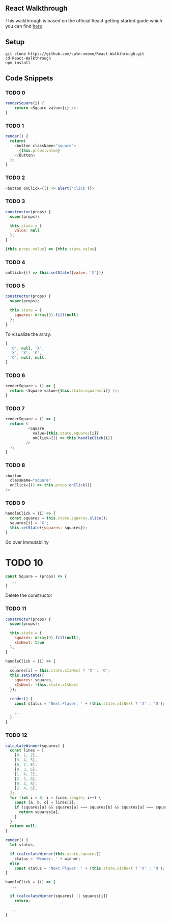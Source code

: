 ## React Walkthrough

This walkthrough is based on the official React getting started guide which you can find [here](https://reactjs.org/tutorial/tutorial.html)

## Setup

```
git clone https://github.com/cptn-neemo/React-Walkthrough.git
cd React-Walkthrough
npm install
```

## Code Snippets 

### TODO 0

```javascript
renderSquare(i) {
    return <Square value={i} />;
}
```

### TODO 1

```javascript
render() {
  return(
    <button className="square">
      {this.props.value}
    </button>
  );
}
```

### TODO 2

```javascript
<button onClick={() => alert('click')}>
```

### TODO 3

```javascript
constructor(props) {
  super(props);

  this.state = {
    value: null
  };
}

{this.props.value} => {this.state.value}
```

### TODO 4

```javascript
onClick={() => this.setState({value: 'X'})}
```

### TODO 5

```javascript
constructor(props) {
  super(props);

  this.state = {
    squares: Array(9).fill(null)
  };
}
```
To visualize the array: 
```javascript
[
  'O', null, 'X',
  'X', 'X', 'O',
  'O', null, null,
]
```

### TODO 6

```javascript
renderSquare = () => {
  return <Square value={this.state.squares[i]} />;
}
```

### TODO 7

```javascript
renderSquare = () => {
  return (
          <Square
            value={this.state.squares[i]}
            onClick={() => this.handleClick(i)}
         />
  );
}
```

### TODO 8

```javascript
<button
  className="square"
  onClick={() => this.props.onClick()}
/>
```

### TODO 9

```javascript
handleClick = (i) => {
  const squares = this.state.squares.slice();
  squares[i] = 'X';
  this.setState({squares: squares});
}
```

Go over immutability

# TODO 10

```javascript
const Square = (props) => {
  ...
}
```
Delete the constructor

### TODO 11

```javascript
constructor(props) {
  super(props);

  this.state = {
    squares: Array(9).fill(null),
    xIsNext: true
  };
}

handleClick = (i) => {
  ...
  squares[i] = this.state.xIsNext ? 'X' : 'O';
  this.setState({
    squares: squares,
    xIsNext: !this.state.xIsNext
  });

  render() {
    const status = 'Next Player: ' + (this.state.xIsNext ? 'X' : 'O');

    ...
  }
}
```

### TODO 12

```javascript
calculateWinner(squares) {
  const lines = [
    [0, 1, 2],
    [3, 4, 5],
    [6, 7, 8],
    [0, 3, 6],
    [1, 4, 7],
    [2, 5, 8],
    [0, 4, 8],
    [2, 4, 6],
  ];
  for (let i = 0; i < lines.length; i++) {
    const [a, b, c] = lines[i];
    if (squares[a] && squares[a] === squares[b] && squares[a] === squares[c]) {
      return squares[a];
    }
  }
  return null;
}

render() {
  let status;

  if (calculateWinner(this.state.squares))
    status = 'Winner: ' + winner;
  else
    const status = 'Next Player: ' + (this.state.xIsNext ? 'X' : 'O');
}

handleClick = (i) => {
  ...

  if (calculateWinner(squares) || squares[i])
    return;

  ...
}
```